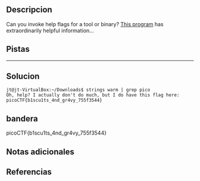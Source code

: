 ## Descripcion
Can you invoke help flags for a tool or binary? [This program](https://mercury.picoctf.net/static/a14be2648c73e3cda5fc8490a2f476af/warm) has extraordinarily helpful information...

## Pistas 
****** 
## Solucion
```
jt@jt-VirtualBox:~/Downloads$ strings warm | grep pico
Oh, help? I actually don't do much, but I do have this flag here: picoCTF{b1scu1ts_4nd_gr4vy_755f3544}
```
## bandera
picoCTF{b1scu1ts_4nd_gr4vy_755f3544}
## Notas adicionales 

## Referencias